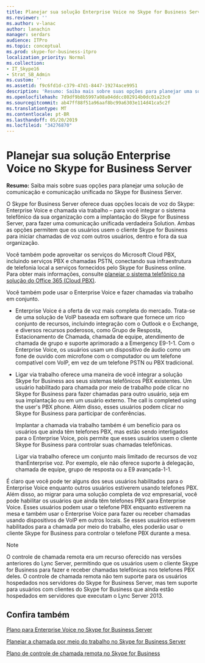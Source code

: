 ```yaml
---
title: Planejar sua solução Enterprise Voice no Skype for Business Server
ms.reviewer: ''
ms.author: v-lanac
author: lanachin
manager: serdars
audience: ITPro
ms.topic: conceptual
ms.prod: skype-for-business-itpro
localization_priority: Normal
ms.collection:
- IT_Skype16
- Strat_SB_Admin
ms.custom: ''
ms.assetid: f9c6fd1d-c379-47d1-8447-19274ace9951
description: 'Resumo: Saiba mais sobre suas opções para planejar uma solução de comunicação e comunicação unificada no Skype for Business Server.'
ms.openlocfilehash: 7d9df9b8b5997a08a04ddcc802914b0dc01a23c0
ms.sourcegitcommit: ab47ff88f51a96aaf8bc99a6303e114d41ca5c2f
ms.translationtype: MT
ms.contentlocale: pt-BR
ms.lasthandoff: 05/20/2019
ms.locfileid: "34276870"
---
```

# <a name="plan-your-enterprise-voice-solution-in-skype-for-business-server"></a>Planejar sua solução Enterprise Voice no Skype for Business Server
 
**Resumo:** Saiba mais sobre suas opções para planejar uma solução de comunicação e comunicação unificada no Skype for Business Server.
  
O Skype for Business Server oferece duas opções locais de voz do Skype: Enterprise Voice e chamada via trabalho – para você integrar o sistema telefônico da sua organização com a implantação do Skype for Business Server, para fazer uma comunicação unificada verdadeira Solution. Ambas as opções permitem que os usuários usem o cliente Skype for Business para iniciar chamadas de voz com outros usuários, dentro e fora da sua organização.
  
Você também pode aproveitar os serviços do Microsoft Cloud PBX, incluindo serviços PBX e chamadas PSTN, conectando sua infraestrutura de telefonia local a serviços fornecidos pelo Skype for Business online. Para obter mais informações, consulte [planejar o sistema telefônico na solução do Office 365 (Cloud PBX)](../../skype-for-business-hybrid-solutions/plan-your-phone-system-cloud-pbx-solution/plan-your-phone-system-cloud-pbx-solution.md).
  
Você também pode usar o Enterprise Voice e fazer chamadas via trabalho em conjunto.
  
- Enterprise Voice é a oferta de voz mais completa do mercado. Trata-se de uma solução de VoIP baseada em software que fornece um rico conjunto de recursos, incluindo integração com o Outlook e o Exchange, e diversos recursos poderosos, como Grupo de Resposta, Estacionamento de Chamada, chamada de equipe, atendimento de chamada de grupo e suporte aprimorado a a Emergency E9-1-1. Com o Enterprise Voice, os usuários usam um dispositivo de áudio como um fone de ouvido com microfone com o computador ou um telefone compatível com VoIP, em vez de um telefone PSTN ou PBX tradicional.
    
- Ligar via trabalho oferece uma maneira de você integrar a solução Skype for Business aos seus sistemas telefônicos PBX existentes. Um usuário habilitado para chamada por meio de trabalho pode clicar no Skype for Business para fazer chamadas para outro usuário, seja em sua implantação ou em um usuário externo. The call is completed using the user's PBX phone. Além disso, esses usuários podem clicar no Skype for Business para participar de conferências.
    
    Implantar a chamada via trabalho também é um benefício para os usuários que ainda têm telefones PBX, mas estão sendo interligados para o Enterprise Voice, pois permite que esses usuários usem o cliente Skype for Business para controlar suas chamadas telefônicas.
    
     Ligar via trabalho oferece um conjunto mais limitado de recursos de voz thanEnterprise voz. Por exemplo, ele não oferece suporte à delegação, chamada de equipe, grupo de resposta ou a E9 avançada-1-1.
    
É claro que você pode ter alguns dos seus usuários habilitados para o Enterprise Voice enquanto outros usuários estiverem usando telefones PBX. Além disso, ao migrar para uma solução completa de voz empresarial, você pode habilitar os usuários que ainda têm telefones PBX para Enterprise Voice. Esses usuários podem usar o telefone PBX enquanto estiverem na mesa e também usar o Enterprise Voice para fazer ou receber chamadas usando dispositivos de VoIP em outros locais. Se esses usuários estiverem habilitados para a chamada por meio do trabalho, eles poderão usar o cliente Skype for Business para controlar o telefone PBX durante a mesa.
  
> [!NOTE]
> O controle de chamada remota era um recurso oferecido nas versões anteriores do Lync Server, permitindo que os usuários usem o cliente Skype for Business para fazer e receber chamadas telefônicas nos telefones PBX deles. O controle de chamada remota não tem suporte para os usuários hospedados nos servidores do Skype for Business Server, mas tem suporte para usuários com clientes do Skype for Business que ainda estão hospedados em servidores que executam o Lync Server 2013. 
  
## <a name="see-also"></a>Confira também


[Plano para Enterprise Voice no Skype for Business Server](enterprise-voice.md)
  
[Planejar a chamada por meio do trabalho no Skype for Business Server](call-via-work.md)
  
[Plano de controle de chamada remota no Skype for Business](remote-call-control.md)


